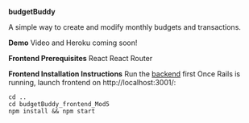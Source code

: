 **budgetBuddy**

A simple way to create and modify monthly budgets and transactions.

**Demo**
Video and Heroku coming soon!

**Frontend Prerequisites**
React
React Router

**Frontend Installation Instructions**
Run the [backend](https://github.com/catd825/budgetBuddy_backend_Mod5) first
Once Rails is running, launch frontend on http://localhost:3001/:

```
cd ..
cd budgetBuddy_frontend_Mod5
npm install && npm start
```


